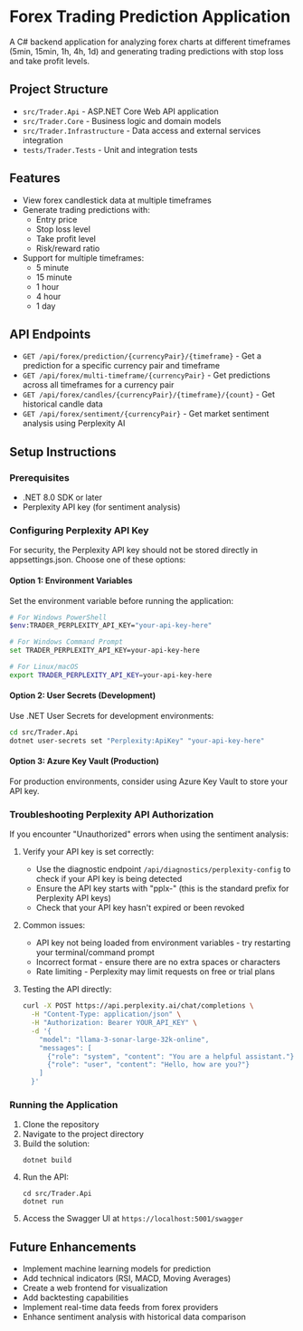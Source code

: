 # Forex Trading Prediction Application

A C# backend application for analyzing forex charts at different timeframes (5min, 15min, 1h, 4h, 1d) and generating trading predictions with stop loss and take profit levels.

## Project Structure

- `src/Trader.Api` - ASP.NET Core Web API application
- `src/Trader.Core` - Business logic and domain models
- `src/Trader.Infrastructure` - Data access and external services integration
- `tests/Trader.Tests` - Unit and integration tests

## Features

- View forex candlestick data at multiple timeframes
- Generate trading predictions with:
  - Entry price
  - Stop loss level
  - Take profit level
  - Risk/reward ratio
- Support for multiple timeframes:
  - 5 minute
  - 15 minute
  - 1 hour
  - 4 hour
  - 1 day

## API Endpoints

- `GET /api/forex/prediction/{currencyPair}/{timeframe}` - Get a prediction for a specific currency pair and timeframe
- `GET /api/forex/multi-timeframe/{currencyPair}` - Get predictions across all timeframes for a currency pair
- `GET /api/forex/candles/{currencyPair}/{timeframe}/{count}` - Get historical candle data
- `GET /api/forex/sentiment/{currencyPair}` - Get market sentiment analysis using Perplexity AI

## Setup Instructions

### Prerequisites

- .NET 8.0 SDK or later
- Perplexity API key (for sentiment analysis)

### Configuring Perplexity API Key

For security, the Perplexity API key should not be stored directly in appsettings.json. Choose one of these options:

#### Option 1: Environment Variables

Set the environment variable before running the application:

```bash
# For Windows PowerShell
$env:TRADER_PERPLEXITY_API_KEY="your-api-key-here"

# For Windows Command Prompt
set TRADER_PERPLEXITY_API_KEY=your-api-key-here

# For Linux/macOS
export TRADER_PERPLEXITY_API_KEY=your-api-key-here
```

#### Option 2: User Secrets (Development)

Use .NET User Secrets for development environments:

```bash
cd src/Trader.Api
dotnet user-secrets set "Perplexity:ApiKey" "your-api-key-here"
```

#### Option 3: Azure Key Vault (Production)

For production environments, consider using Azure Key Vault to store your API key.

### Troubleshooting Perplexity API Authorization

If you encounter "Unauthorized" errors when using the sentiment analysis:

1. Verify your API key is set correctly:
   - Use the diagnostic endpoint `/api/diagnostics/perplexity-config` to check if your API key is being detected
   - Ensure the API key starts with "pplx-" (this is the standard prefix for Perplexity API keys)
   - Check that your API key hasn't expired or been revoked

2. Common issues:
   - API key not being loaded from environment variables - try restarting your terminal/command prompt
   - Incorrect format - ensure there are no extra spaces or characters
   - Rate limiting - Perplexity may limit requests on free or trial plans

3. Testing the API directly:
   ```bash
   curl -X POST https://api.perplexity.ai/chat/completions \
     -H "Content-Type: application/json" \
     -H "Authorization: Bearer YOUR_API_KEY" \
     -d '{
       "model": "llama-3-sonar-large-32k-online",
       "messages": [
         {"role": "system", "content": "You are a helpful assistant."},
         {"role": "user", "content": "Hello, how are you?"}
       ]
     }'
   ```

### Running the Application

1. Clone the repository
2. Navigate to the project directory
3. Build the solution:
   ```
   dotnet build
   ```
4. Run the API:
   ```
   cd src/Trader.Api
   dotnet run
   ```
5. Access the Swagger UI at `https://localhost:5001/swagger`

## Future Enhancements

- Implement machine learning models for prediction
- Add technical indicators (RSI, MACD, Moving Averages)
- Create a web frontend for visualization
- Add backtesting capabilities
- Implement real-time data feeds from forex providers
- Enhance sentiment analysis with historical data comparison